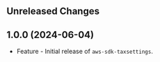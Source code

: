 Unreleased Changes
------------------

1.0.0 (2024-06-04)
------------------

* Feature - Initial release of `aws-sdk-taxsettings`.

